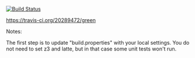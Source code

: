 [![Build Status](https://travis-ci.org/20289472/green.svg?branch=master)](https://travis-ci.org/20289472/green.svg?branch=master)

https://travis-ci.org/20289472/green

Notes:

The first step is to update "build.properties" with your local
settings.  You do not need to set z3 and latte, but in that case
some unit tests won't run.
   
